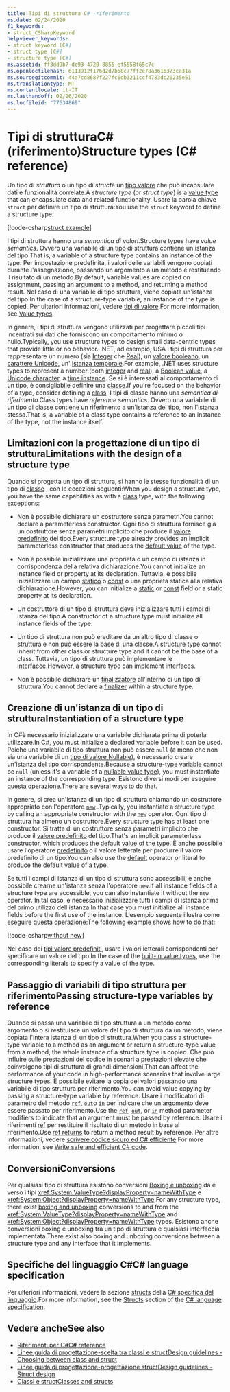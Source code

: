 ```yaml
---
title: Tipi di struttura C# -riferimento
ms.date: 02/24/2020
f1_keywords:
- struct_CSharpKeyword
helpviewer_keywords:
- struct keyword [C#]
- struct type [C#]
- structure type [C#]
ms.assetid: ff3dd9b7-dc93-4720-8855-ef5558f65c7c
ms.openlocfilehash: 6113912f176d2d7b68c77ff2e78a361b373ca31a
ms.sourcegitcommit: 44a7cd8687f227fc6db3211ccf4783dc20235e51
ms.translationtype: MT
ms.contentlocale: it-IT
ms.lasthandoff: 02/26/2020
ms.locfileid: "77634869"
---
```

# <a name="structure-types-c-reference"></a><span data-ttu-id="abe77-102">Tipi di strutturaC# (riferimento)</span><span class="sxs-lookup"><span data-stu-id="abe77-102">Structure types (C# reference)</span></span>

<span data-ttu-id="abe77-103">Un tipo di *struttura* o un tipo di *struct*è un [tipo valore](value-types.md) che può incapsulare dati e funzionalità correlate.</span><span class="sxs-lookup"><span data-stu-id="abe77-103">A *structure type* (or *struct type*) is a [value type](value-types.md) that can encapsulate data and related functionality.</span></span> <span data-ttu-id="abe77-104">Usare la parola chiave `struct` per definire un tipo di struttura:</span><span class="sxs-lookup"><span data-stu-id="abe77-104">You use the `struct` keyword to define a structure type:</span></span>

[!code-csharp[struct example](~/samples/csharp/language-reference/builtin-types/StructType.cs#StructExample)]

<span data-ttu-id="abe77-105">I tipi di struttura hanno una *semantica di valori*.</span><span class="sxs-lookup"><span data-stu-id="abe77-105">Structure types have *value semantics*.</span></span> <span data-ttu-id="abe77-106">Ovvero una variabile di un tipo di struttura contiene un'istanza del tipo.</span><span class="sxs-lookup"><span data-stu-id="abe77-106">That is, a variable of a structure type contains an instance of the type.</span></span> <span data-ttu-id="abe77-107">Per impostazione predefinita, i valori delle variabili vengono copiati durante l'assegnazione, passando un argomento a un metodo e restituendo il risultato di un metodo.</span><span class="sxs-lookup"><span data-stu-id="abe77-107">By default, variable values are copied on assignment, passing an argument to a method, and returning a method result.</span></span> <span data-ttu-id="abe77-108">Nel caso di una variabile di tipo struttura, viene copiata un'istanza del tipo.</span><span class="sxs-lookup"><span data-stu-id="abe77-108">In the case of a structure-type variable, an instance of the type is copied.</span></span> <span data-ttu-id="abe77-109">Per ulteriori informazioni, vedere [tipi di valore](value-types.md).</span><span class="sxs-lookup"><span data-stu-id="abe77-109">For more information, see [Value types](value-types.md).</span></span>

<span data-ttu-id="abe77-110">In genere, i tipi di struttura vengono utilizzati per progettare piccoli tipi incentrati sui dati che forniscono un comportamento minimo o nullo.</span><span class="sxs-lookup"><span data-stu-id="abe77-110">Typically, you use structure types to design small data-centric types that provide little or no behavior.</span></span> <span data-ttu-id="abe77-111">.NET, ad esempio, USA i tipi di struttura per rappresentare un numero (sia [Integer](integral-numeric-types.md) che [Real](floating-point-numeric-types.md)), un [valore booleano](bool.md), un [carattere Unicode](char.md), un' [istanza temporale](xref:System.DateTime).</span><span class="sxs-lookup"><span data-stu-id="abe77-111">For example, .NET uses structure types to represent a number (both [integer](integral-numeric-types.md) and [real](floating-point-numeric-types.md)), a [Boolean value](bool.md), a [Unicode character](char.md), a [time instance](xref:System.DateTime).</span></span> <span data-ttu-id="abe77-112">Se si è interessati al comportamento di un tipo, è consigliabile definire una [classe](../keywords/class.md).</span><span class="sxs-lookup"><span data-stu-id="abe77-112">If you're focused on the behavior of a type, consider defining a [class](../keywords/class.md).</span></span> <span data-ttu-id="abe77-113">I tipi di classe hanno una *semantica di riferimento*.</span><span class="sxs-lookup"><span data-stu-id="abe77-113">Class types have *reference semantics*.</span></span> <span data-ttu-id="abe77-114">Ovvero una variabile di un tipo di classe contiene un riferimento a un'istanza del tipo, non l'istanza stessa.</span><span class="sxs-lookup"><span data-stu-id="abe77-114">That is, a variable of a class type contains a reference to an instance of the type, not the instance itself.</span></span>

## <a name="limitations-with-the-design-of-a-structure-type"></a><span data-ttu-id="abe77-115">Limitazioni con la progettazione di un tipo di struttura</span><span class="sxs-lookup"><span data-stu-id="abe77-115">Limitations with the design of a structure type</span></span>

<span data-ttu-id="abe77-116">Quando si progetta un tipo di struttura, si hanno le stesse funzionalità di un tipo di [classe](../keywords/class.md) , con le eccezioni seguenti:</span><span class="sxs-lookup"><span data-stu-id="abe77-116">When you design a structure type, you have the same capabilities as with a [class](../keywords/class.md) type, with the following exceptions:</span></span>

- <span data-ttu-id="abe77-117">Non è possibile dichiarare un costruttore senza parametri.</span><span class="sxs-lookup"><span data-stu-id="abe77-117">You cannot declare a parameterless constructor.</span></span> <span data-ttu-id="abe77-118">Ogni tipo di struttura fornisce già un costruttore senza parametri implicito che produce il [valore predefinito](default-values.md) del tipo.</span><span class="sxs-lookup"><span data-stu-id="abe77-118">Every structure type already provides an implicit parameterless constructor that produces the [default value](default-values.md) of the type.</span></span>

- <span data-ttu-id="abe77-119">Non è possibile inizializzare una proprietà o un campo di istanza in corrispondenza della relativa dichiarazione.</span><span class="sxs-lookup"><span data-stu-id="abe77-119">You cannot initialize an instance field or property at its declaration.</span></span> <span data-ttu-id="abe77-120">Tuttavia, è possibile inizializzare un campo [statico](../keywords/static.md) o [const](../keywords/const.md) o una proprietà statica alla relativa dichiarazione.</span><span class="sxs-lookup"><span data-stu-id="abe77-120">However, you can initialize a [static](../keywords/static.md) or [const](../keywords/const.md) field or a static property at its declaration.</span></span>

- <span data-ttu-id="abe77-121">Un costruttore di un tipo di struttura deve inizializzare tutti i campi di istanza del tipo.</span><span class="sxs-lookup"><span data-stu-id="abe77-121">A constructor of a structure type must initialize all instance fields of the type.</span></span>

- <span data-ttu-id="abe77-122">Un tipo di struttura non può ereditare da un altro tipo di classe o struttura e non può essere la base di una classe.</span><span class="sxs-lookup"><span data-stu-id="abe77-122">A structure type cannot inherit from other class or structure type and it cannot be the base of a class.</span></span> <span data-ttu-id="abe77-123">Tuttavia, un tipo di struttura può implementare le [interfacce](../keywords/interface.md).</span><span class="sxs-lookup"><span data-stu-id="abe77-123">However, a structure type can implement [interfaces](../keywords/interface.md).</span></span>

- <span data-ttu-id="abe77-124">Non è possibile dichiarare un [finalizzatore](../../programming-guide/classes-and-structs/destructors.md) all'interno di un tipo di struttura.</span><span class="sxs-lookup"><span data-stu-id="abe77-124">You cannot declare a [finalizer](../../programming-guide/classes-and-structs/destructors.md) within a structure type.</span></span>

## <a name="instantiation-of-a-structure-type"></a><span data-ttu-id="abe77-125">Creazione di un'istanza di un tipo di struttura</span><span class="sxs-lookup"><span data-stu-id="abe77-125">Instantiation of a structure type</span></span>

<span data-ttu-id="abe77-126">In C#è necessario inizializzare una variabile dichiarata prima di poterla utilizzare.</span><span class="sxs-lookup"><span data-stu-id="abe77-126">In C#, you must initialize a declared variable before it can be used.</span></span> <span data-ttu-id="abe77-127">Poiché una variabile di tipo struttura non può essere `null` (a meno che non sia una variabile di un [tipo di valore Nullable](nullable-value-types.md)), è necessario creare un'istanza del tipo corrispondente.</span><span class="sxs-lookup"><span data-stu-id="abe77-127">Because a structure-type variable cannot be `null` (unless it's a variable of a [nullable value type](nullable-value-types.md)), you must instantiate an instance of the corresponding type.</span></span> <span data-ttu-id="abe77-128">Esistono diversi modi per eseguire questa operazione.</span><span class="sxs-lookup"><span data-stu-id="abe77-128">There are several ways to do that.</span></span>

<span data-ttu-id="abe77-129">In genere, si crea un'istanza di un tipo di struttura chiamando un costruttore appropriato con l'operatore [`new`](../operators/new-operator.md) .</span><span class="sxs-lookup"><span data-stu-id="abe77-129">Typically, you instantiate a structure type by calling an appropriate constructor with the [`new`](../operators/new-operator.md) operator.</span></span> <span data-ttu-id="abe77-130">Ogni tipo di struttura ha almeno un costruttore.</span><span class="sxs-lookup"><span data-stu-id="abe77-130">Every structure type has at least one constructor.</span></span> <span data-ttu-id="abe77-131">Si tratta di un costruttore senza parametri implicito che produce il [valore predefinito](default-values.md) del tipo.</span><span class="sxs-lookup"><span data-stu-id="abe77-131">That's an implicit parameterless constructor, which produces the [default value](default-values.md) of the type.</span></span> <span data-ttu-id="abe77-132">È anche possibile usare l'operatore [predefinito](../operators/default.md) o il valore letterale per produrre il valore predefinito di un tipo.</span><span class="sxs-lookup"><span data-stu-id="abe77-132">You can also use the [default](../operators/default.md) operator or literal to produce the default value of a type.</span></span>

<span data-ttu-id="abe77-133">Se tutti i campi di istanza di un tipo di struttura sono accessibili, è anche possibile crearne un'istanza senza l'operatore `new`.</span><span class="sxs-lookup"><span data-stu-id="abe77-133">If all instance fields of a structure type are accessible, you can also instantiate it without the `new` operator.</span></span> <span data-ttu-id="abe77-134">In tal caso, è necessario inizializzare tutti i campi di istanza prima del primo utilizzo dell'istanza.</span><span class="sxs-lookup"><span data-stu-id="abe77-134">In that case you must initialize all instance fields before the first use of the instance.</span></span> <span data-ttu-id="abe77-135">L'esempio seguente illustra come eseguire questa operazione:</span><span class="sxs-lookup"><span data-stu-id="abe77-135">The following example shows how to do that:</span></span>

[!code-csharp[without new](~/samples/csharp/language-reference/builtin-types/StructType.cs#WithoutNew)]

<span data-ttu-id="abe77-136">Nel caso dei [tipi valore predefiniti](value-types.md#built-in-value-types), usare i valori letterali corrispondenti per specificare un valore del tipo.</span><span class="sxs-lookup"><span data-stu-id="abe77-136">In the case of the [built-in value types](value-types.md#built-in-value-types), use the corresponding literals to specify a value of the type.</span></span>

## <a name="passing-structure-type-variables-by-reference"></a><span data-ttu-id="abe77-137">Passaggio di variabili di tipo struttura per riferimento</span><span class="sxs-lookup"><span data-stu-id="abe77-137">Passing structure-type variables by reference</span></span>

<span data-ttu-id="abe77-138">Quando si passa una variabile di tipo struttura a un metodo come argomento o si restituisce un valore del tipo di struttura da un metodo, viene copiata l'intera istanza di un tipo di struttura.</span><span class="sxs-lookup"><span data-stu-id="abe77-138">When you pass a structure-type variable to a method as an argument or return a structure-type value from a method, the whole instance of a structure type is copied.</span></span> <span data-ttu-id="abe77-139">Che può influire sulle prestazioni del codice in scenari a prestazioni elevate che coinvolgono tipi di struttura di grandi dimensioni.</span><span class="sxs-lookup"><span data-stu-id="abe77-139">That can affect the performance of your code in high-performance scenarios that involve large structure types.</span></span> <span data-ttu-id="abe77-140">È possibile evitare la copia dei valori passando una variabile di tipo struttura per riferimento.</span><span class="sxs-lookup"><span data-stu-id="abe77-140">You can avoid value copying by passing a structure-type variable by reference.</span></span> <span data-ttu-id="abe77-141">Usare i modificatori di parametro del metodo [`ref`](../keywords/ref.md#passing-an-argument-by-reference), [`out`](../keywords/out-parameter-modifier.md)o [`in`](../keywords/in-parameter-modifier.md) per indicare che un argomento deve essere passato per riferimento.</span><span class="sxs-lookup"><span data-stu-id="abe77-141">Use the [`ref`](../keywords/ref.md#passing-an-argument-by-reference), [`out`](../keywords/out-parameter-modifier.md), or [`in`](../keywords/in-parameter-modifier.md) method parameter modifiers to indicate that an argument must be passed by reference.</span></span> <span data-ttu-id="abe77-142">Usare i riferimenti [ref](../../programming-guide/classes-and-structs/ref-returns.md) per restituire il risultato di un metodo in base al riferimento.</span><span class="sxs-lookup"><span data-stu-id="abe77-142">Use [ref returns](../../programming-guide/classes-and-structs/ref-returns.md) to return a method result by reference.</span></span> <span data-ttu-id="abe77-143">Per altre informazioni, vedere [scrivere codice sicuro ed C# efficiente](../../write-safe-efficient-code.md).</span><span class="sxs-lookup"><span data-stu-id="abe77-143">For more information, see [Write safe and efficient C# code](../../write-safe-efficient-code.md).</span></span>

## <a name="conversions"></a><span data-ttu-id="abe77-144">Conversioni</span><span class="sxs-lookup"><span data-stu-id="abe77-144">Conversions</span></span>

<span data-ttu-id="abe77-145">Per qualsiasi tipo di struttura esistono conversioni [Boxing e unboxing](../../programming-guide/types/boxing-and-unboxing.md) da e verso i tipi <xref:System.ValueType?displayProperty=nameWithType> e <xref:System.Object?displayProperty=nameWithType>.</span><span class="sxs-lookup"><span data-stu-id="abe77-145">For any structure type, there exist [boxing and unboxing](../../programming-guide/types/boxing-and-unboxing.md) conversions to and from the <xref:System.ValueType?displayProperty=nameWithType> and <xref:System.Object?displayProperty=nameWithType> types.</span></span> <span data-ttu-id="abe77-146">Esistono anche conversioni boxing e unboxing tra un tipo di struttura e qualsiasi interfaccia implementata.</span><span class="sxs-lookup"><span data-stu-id="abe77-146">There exist also boxing and unboxing conversions between a structure type and any interface that it implements.</span></span>

## <a name="c-language-specification"></a><span data-ttu-id="abe77-147">Specifiche del linguaggio C#</span><span class="sxs-lookup"><span data-stu-id="abe77-147">C# language specification</span></span>

<span data-ttu-id="abe77-148">Per ulteriori informazioni, vedere la sezione [structs](~/_csharplang/spec/structs.md) della [ C# specifica del linguaggio](~/_csharplang/spec/introduction.md).</span><span class="sxs-lookup"><span data-stu-id="abe77-148">For more information, see the [Structs](~/_csharplang/spec/structs.md) section of the [C# language specification](~/_csharplang/spec/introduction.md).</span></span>

## <a name="see-also"></a><span data-ttu-id="abe77-149">Vedere anche</span><span class="sxs-lookup"><span data-stu-id="abe77-149">See also</span></span>

- [<span data-ttu-id="abe77-150">Riferimenti per C#</span><span class="sxs-lookup"><span data-stu-id="abe77-150">C# reference</span></span>](../index.md)
- [<span data-ttu-id="abe77-151">Linee guida di progettazione-scelta tra classi e struct</span><span class="sxs-lookup"><span data-stu-id="abe77-151">Design guidelines - Choosing between class and struct</span></span>](../../../standard/design-guidelines/choosing-between-class-and-struct.md)
- [<span data-ttu-id="abe77-152">Linee guida di progettazione-progettazione struct</span><span class="sxs-lookup"><span data-stu-id="abe77-152">Design guidelines - Struct design</span></span>](../../../standard/design-guidelines/struct.md)
- [<span data-ttu-id="abe77-153">Classi e struct</span><span class="sxs-lookup"><span data-stu-id="abe77-153">Classes and structs</span></span>](../../programming-guide/classes-and-structs/index.md)
